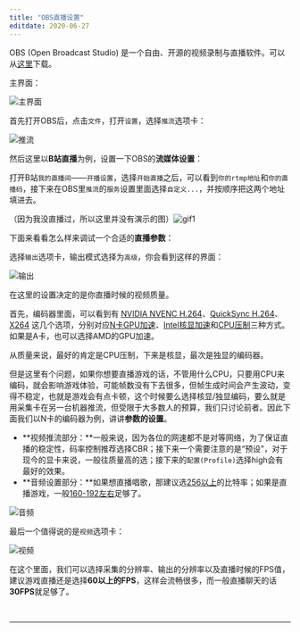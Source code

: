 ```yaml
---
title: "OBS直播设置"
editdate: 2020-06-27
---
```


OBS (Open Broadcast Studio) 是一个自由、开源的视频录制与直播软件。可以从[这里](https://obsproject.com/)下载。

主界面：

<img src="https://i.loli.net/2019/12/31/CL3nAV4b1pkwaDi.png" alt="主界面"  />

首先打开OBS后，点击`文件`，打开`设置`，选择`推流`选项卡：

<img src="https://i.loli.net/2019/12/31/EB8OGgJjLd4ziDh.png" alt="推流"  />

然后这里以**B站直播**为例，设置一下OBS的**流媒体设置**：

打开B站`我的直播间`——`开播设置`，选择`开始直播`之后，可以看到`你的rtmp地址`和`你的直播码`，接下来在OBS里`推流`的`服务`设置里面选择`自定义...`，并按顺序把这两个地址填进去。

（因为我没直播过，所以这里并没有演示的图）![gif1](https://i.loli.net/2019/12/31/7wPoJh8lXiUtN4M.gif)

下面来看看怎么样来调试一个合适的**直播参数**：

选择`输出`选项卡，输出模式选择为`高级`，你会看到这样的界面：

<img src="https://i.loli.net/2019/12/31/tvUQsEuBni3Fq6r.png" alt="输出"  />

在这里的设置决定的是你直播时候的视频质量。

首先，编码器里面，可以看到有 <u>NVIDIA NVENC H.264</u>、<u>QuickSync H.264</u>、<u>X264</u> 这几个选项，分别对应<u>N卡GPU加速</u>、<u>Intel核显加速</u>和<u>CPU压制</u>三种方式。如果是A卡，也可以选择AMD的GPU加速。

从质量来说，最好的肯定是CPU压制，下来是核显，最次是独显的编码器。

但是这里有个问题，如果你想要直播游戏的话，不管用什么CPU，只要用CPU来编码，就会影响游戏体验，可能帧数没有下去很多，但帧生成时间会产生波动，变得不稳定，也就是游戏会有点卡顿，这个时候要么选择核显/独显编码，要么就是用采集卡在另一台机器推流，但受限于大多数人的预算，我们只讨论前者。因此下面我们以N卡的编码器为例，讲讲**参数的设置**。

- **视频推流部分：**一般来说，因为各位的网速都不是对等网络，为了保证直播的稳定性，码率控制推荐选择CBR；接下来一个需要注意的是“预设”，对于现今的显卡来说，一般往质量高的选；接下来的`配置(Profile)`选择high会有最好的效果。
- **音频设置部分：**如果想直播唱歌，那建议选<u>256以上</u>的比特率；如果是直播游戏，一般<u>160-192左右</u>足够了。

<img src="https://i.loli.net/2019/12/31/GczAlVq2y3r1P6w.png" alt="音频"  />

最后一个值得说的是`视频`选项卡：

<img src="https://i.loli.net/2019/12/31/b5JHuxEALCtgkQB.png" alt="视频"  />

在这个里面，我们可以选择采集的分辨率、输出的分辨率以及直播时候的FPS值，建议游戏直播还是选择**60以上的FPS**，这样会流畅很多，而一般直播聊天的话**30FPS**就足够了。

​    

------

